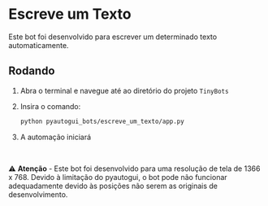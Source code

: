 # Escreve um Texto

Este bot foi desenvolvido para escrever um determinado texto automaticamente.

## Rodando

1. Abra o terminal e navegue até ao diretório do projeto `TinyBots`

2. Insira o comando:

    ```bash
    python pyautogui_bots/escreve_um_texto/app.py
    ```

3. A automação iniciará

$~$

⚠️ **Atenção** - Este bot foi desenvolvido para uma resolução de tela de 1366 x 768. Devido à limitação do pyautogui, o bot pode não funcionar adequadamente devido às posições não serem as originais de desenvolvimento.
